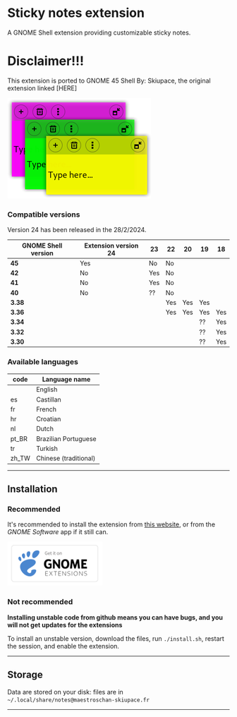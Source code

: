 # Sticky notes extension

A GNOME Shell extension providing customizable sticky notes.

# Disclaimer!!!
This extension is ported to GNOME 45 Shell By: Skiupace, the original extension linked [HERE]

![](./notes@maestroschan-skiupace.fr/screenshots/about_picture.png)

### Compatible versions

Version 24 has been released in the 28/2/2024.

| GNOME Shell version | Extension version 24 | 23  | 22  | 20  | 19  | 18  |
|---------------------|----------------------|-----|-----|-----|-----|-----|
| **45**              | Yes                  | No  | No  |     |     |     |
| **42**              | No                   | Yes | No  |     |     |     |
| **41**              | No                   | Yes | No  |     |     |     |
| **40**              | No                   | ??  | No  |     |     |     |
| **3.38**            |                      |     | Yes | Yes | Yes |     |
| **3.36**            |                      |     | Yes | Yes | Yes | Yes |
| **3.34**            |                      |     |     |     | ??  | Yes |
| **3.32**            |                      |     |     |     | ??  | Yes |
| **3.30**            |                      |     |     |     | ??  | Yes |

### Available languages


| code  | Language name |
|-------|---------------|
|       | English       |
| es    | Castillan     |
| fr    | French        |
| hr    | Croatian      |
| nl    | Dutch         |
| pt_BR | Brazilian Portuguese |
| tr    | Turkish       |
| zh_TW | Chinese (traditional)

----

## Installation

### Recommended

It's recommended to install the extension from
[this website](https://extensions.gnome.org/extension/1357/notes/), or from
the _GNOME Software_ app if it still can.

[<img alt="" height="100" src="https://raw.githubusercontent.com/andyholmes/gnome-shell-extensions-badge/master/get-it-on-ego.svg?sanitize=true">](https://extensions.gnome.org/extension/1357/notes/)

### Not recommended

**Installing unstable code from github means you can have bugs, and you will not
get updates for the extensions**

To install an unstable version, download the files, run `./install.sh`, restart
the session, and enable the extension.

----

## Storage

Data are stored on your disk: files are in `~/.local/share/notes@maestroschan-skiupace.fr`

----

